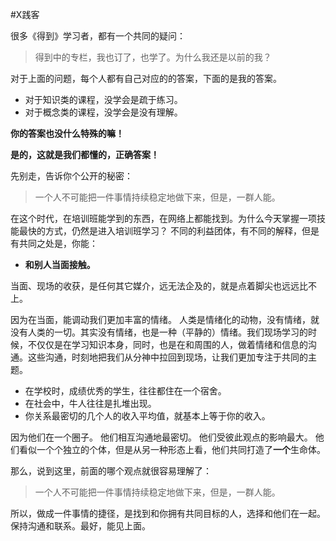 #X践客

很多《得到》学习者，都有一个共同的疑问：

> 得到中的专栏，我也订了，也学了。为什么我还是以前的我？

对于上面的问题，每个人都有自己对应的的答案，下面的是我的答案。
- 对于知识类的课程，没学会是疏于练习。
- 对于概念类的课程，没学会是没有理解。

**你的答案也没什么特殊的嘛！**

**是的，这就是我们都懂的，正确答案！**

先别走，告诉你个公开的秘密：
> 一个人不可能把一件事情持续稳定地做下来，但是，一群人能。

在这个时代，在培训班能学到的东西，在网络上都能找到。为什么今天掌握一项技能最快的方式，仍然是进入培训班学习？
不同的利益团体，有不同的解释，但是有共同之处是，你能：
- **和别人当面接触。**

当面、现场的收获，是任何其它媒介，远无法企及的，就是点着脚尖也远远比不上。

因为在当面，能调动我们更加丰富的情绪。
人类是情绪化的动物，没有情绪，就没有人类的一切。其实没有情绪，也是一种（平静的）情绪。我们现场学习的时候，不仅仅是在学习知识本身，同时，也是在和周围的人，做着情绪和信息的沟通。这些沟通，时刻地把我们从分神中拉回到现场，让我们更加专注于共同的主题。

- 在学校时，成绩优秀的学生，往往都住在一个宿舍。
- 在社会中，牛人往往是扎堆出现。
- 你关系最密切的几个人的收入平均值，就基本上等于你的收入。

因为他们在一个圈子。
他们相互沟通地最密切。
他们受彼此观点的影响最大。
他们看似一个个独立的个体，但是从另一种形态上看，他们共同打造了**一个**生命体。

那么，说到这里，前面的哪个观点就很容易理解了：
> 一个人不可能把一件事情持续稳定地做下来，但是，一群人能。


所以，做成一件事情的捷径，是找到和你拥有共同目标的人，选择和他们在一起。保持沟通和联系。最好，能见上面。

